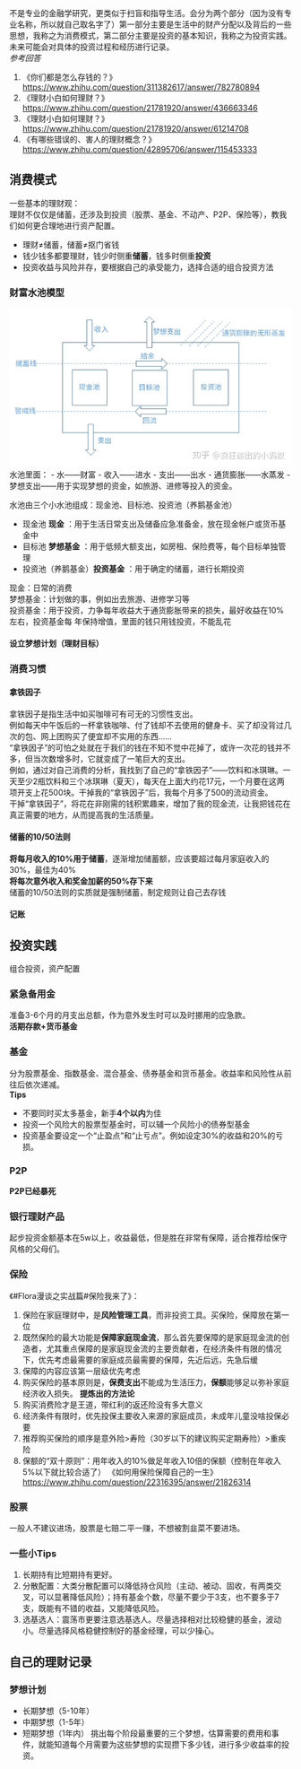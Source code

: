 不是专业的金融学研究，更类似于扫盲和指导生活。会分为两个部分（因为没有专业名称，所以就自己取名字了）第一部分主要是生活中的财产分配以及背后的一些思想，我称之为消费模式，第二部分主要是投资的基本知识，我称之为投资实践。  
未来可能会对具体的投资过程和经历进行记录。  
*参考回答*  
1. 《你们都是怎么存钱的？》 https://www.zhihu.com/question/311382617/answer/782780894  
2. 《理财小白如何理财？》 https://www.zhihu.com/question/21781920/answer/436663346  
3. 《理财小白如何理财？》 https://www.zhihu.com/question/21781920/answer/61214708  
4. 《有哪些错误的、害人的理财概念？》 https://www.zhihu.com/question/42895706/answer/115453333  
## 消费模式
一些基本的理财观：  
理财不仅仅是储蓄，还涉及到投资（股票、基金、不动产、P2P、保险等），教我们如何更合理地进行资产配置。  
- 理财≠储蓄，储蓄≠抠门省钱  
- 钱少钱多都要理财，钱少时侧重**储蓄**，钱多时侧重**投资**  
- 投资收益与风险并存，要根据自己的承受能力，选择合适的组合投资方法  
### 财富水池模型
<img src="../Image/Financial/financial pool model.jpg" alt="img"/>   
水池里面：  
- 水——财富  
- 收入——进水  
- 支出——出水  
- 通货膨胀——水蒸发  
- 梦想支出——用于实现梦想的资金，如旅游、进修等投入的资金。  

水池由三个小水池组成：现金池、目标池、投资池（养鹅基金池）  
- 现金池 **现金** ：用于生活日常支出及储备应急准备金，放在现金帐户或货币基金中  
- 目标池 **梦想基金** ：用于低频大额支出，如房租、保险费等，每个目标单独管理  
- 投资池（养鹅基金）**投资基金**  ：用于确定的储蓄，进行长期投资  

现金：日常的消费  
梦想基金：计划做的事，例如出去旅游、进修学习等  
投资基金：用于投资，力争每年收益大于通货膨胀带来的损失，最好收益在10%左右，投资基金每  年保持增值，里面的钱只用钱投资，不能乱花  
#### 设立梦想计划（理财目标）

### 消费习惯
#### 拿铁因子
拿铁因子是指生活中如买咖啡可有可无的习惯性支出。  
例如每天中午饭后的一杯拿铁咖啡、付了钱却不去使用的健身卡、买了却没背过几次的包、网上团购买了便宜却不实用的东西……  
“拿铁因子”的可怕之处就在于我们的钱在不知不觉中花掉了，或许一次花的钱并不多，但当次数增多时，它就变成了一笔巨大的支出。  
例如，通过对自己消费的分析，我找到了自己的“拿铁因子”——饮料和冰琪琳。一天至少2瓶饮料和三个冰琪琳（夏天），每天在上面大约花17元，一个月要在这两项开支上花500块。干掉我的“拿铁因子”后，我每个月多了500的流动资金。  
干掉“拿铁因子”，将花在非刚需的钱积累趣来，增加了我的现金流，让我把钱花在真正需要的地方，从而提高我的生活质量。  

#### 储蓄的10/50法则
**将每月收入的10%用于储蓄**，逐渐增加储蓄额，应该要超过每月家庭收入的30%，最佳为40%  
**将每次意外收入和奖金加薪的50%存下来**  
储蓄的10/50法则的实质就是强制储蓄，制定规则让自己去存钱  

#### 记账

## 投资实践
组合投资，资产配置
### 紧急备用金
准备3-6个月的月支出总额，作为意外发生时可以及时挪用的应急款。  
**活期存款+货币基金**
### 基金
分为股票基金、指数基金、混合基金、债券基金和货币基金。收益率和风险性从前往后依次递减。   
**Tips**  
- 不要同时买太多基金，新手**4个以内**为佳  
- 投资一个风险大的股票型基金时，可以辅一个风险小的债券型基金
- 投资基金要设定一个“止盈点”和“止亏点”。例如设定30%的收益和20%的亏损。

### P2P
**P2P已经暴死**

### 银行理财产品
起步投资金额基本在5w以上，收益最低，但是胜在非常有保障，适合推荐给保守风格的父母们。  

### 保险
《#Flora漫谈之实战篇#保险我来了》：  
1. 保险在家庭理财中，是**风险管理工具**，而非投资工具。买保险，保障放在第一位
2. 既然保险的最大功能是**保障家庭现金流**，那么首先要保障的是家庭现金流的创造者，尤其重点保障的是家庭现金流的主要贡献者，在经济条件有限的情况下，优先考虑最需要的家庭成员最需要的保障，先近后远，先急后缓
3. 保障的内容应该第一层级优先考虑
4. 购买保险的基本原则是，**保费支出**不能成为生活压力，**保额**能够足以弥补家庭经济收入损失。
**提炼出的方法论**
1. 购买消费险才是王道，带红利的返还险没有多大意义
2. 经济条件有限时，优先投保主要收入来源的家庭成员，未成年儿童没啥投保必要
3. 推荐购买保险的顺序是意外险>寿险（30岁以下的建议购买定期寿险）>重疾险
4. 保额的“双十原则”：用年收入的10%做足年收入10倍的保额（控制在年收入5%以下就比较合适了）
《如何用保险保障自己的一生》https://www.zhihu.com/question/22316395/answer/21826314
### 股票
一般人不建议进场，股票是七赔二平一赚，不想被割韭菜不要进场。
### 一些小Tips
1. 长期持有比短期持有更好。
2. 分散配置：大类分散配置可以降低持仓风险（主动、被动、固收，有两类交叉，可以显著降低风险）；持有基金个数，尽量不要少于3支，也不要多于7支，既能有不错的收益，又能降低风险。
3. 选基选人：震荡市更要注意选基选人。尽量选择相对比较稳健的基金，波动小。尽量选择风格稳健控制好的基金经理，可以少操心。


## 自己的理财记录
### 梦想计划
- 长期梦想（5-10年）
- 中期梦想（1-5年）
- 短期梦想（1年内）
挑出每个阶段最重要的三个梦想，估算需要的费用和事件，就能知道每个月需要为这些梦想的实现攒下多少钱，进行多少收益率的投资。